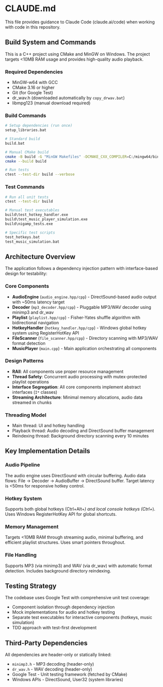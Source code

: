 # CLAUDE.md

This file provides guidance to Claude Code (claude.ai/code) when working with code in this repository.

## Build System and Commands

This is a C++ project using CMake and MinGW on Windows. The project targets <10MB RAM usage and provides high-quality audio playback.

### Required Dependencies
- MinGW-w64 with GCC
- CMake 3.16 or higher
- Git (for Google Test)
- dr_wav.h (downloaded automatically by `copy_drwav.bat`)
- libmpg123 (manual download required)

### Build Commands
```bash
# Setup dependencies (run once)
setup_libraries.bat

# Standard build
build.bat

# Manual CMake build
cmake -B build -G "MinGW Makefiles" -DCMAKE_CXX_COMPILER=C:/mingw64/bin/g++.exe
cmake --build build

# Run tests
ctest --test-dir build --verbose
```

### Test Commands
```bash
# Run all unit tests
ctest --test-dir build

# Manual test executables
build\test_hotkey_handler.exe
build\test_music_player_simulation.exe
build\nigamp_tests.exe

# Specific test scripts
test_hotkeys.bat
test_music_simulation.bat
```

## Architecture Overview

The application follows a dependency injection pattern with interface-based design for testability:

### Core Components
- **AudioEngine** (`audio_engine.hpp/cpp`) - DirectSound-based audio output with ~50ms latency target
- **Decoder** (`mp3_decoder.hpp/cpp`) - Pluggable MP3/WAV decoder using minimp3 and dr_wav  
- **Playlist** (`playlist.hpp/cpp`) - Fisher-Yates shuffle algorithm with bidirectional navigation
- **HotkeyHandler** (`hotkey_handler.hpp/cpp`) - Windows global hotkey system using RegisterHotKey API
- **FileScanner** (`file_scanner.hpp/cpp`) - Directory scanning with MP3/WAV format detection
- **MusicPlayer** (`main.cpp`) - Main application orchestrating all components

### Design Patterns
- **RAII**: All components use proper resource management
- **Thread Safety**: Concurrent audio processing with mutex-protected playlist operations
- **Interface Segregation**: All core components implement abstract interfaces (`I*` classes)
- **Streaming Architecture**: Minimal memory allocations, audio data streamed in chunks

### Threading Model
- Main thread: UI and hotkey handling
- Playback thread: Audio decoding and DirectSound buffer management  
- Reindexing thread: Background directory scanning every 10 minutes

## Key Implementation Details

### Audio Pipeline
The audio engine uses DirectSound with circular buffering. Audio data flows: File → Decoder → AudioBuffer → DirectSound buffer. Target latency is <50ms for responsive hotkey control.

### Hotkey System
Supports both global hotkeys (Ctrl+Alt+*) and local console hotkeys (Ctrl+*). Uses Windows RegisterHotKey API for global shortcuts.

### Memory Management
Targets <10MB RAM through streaming audio, minimal buffering, and efficient playlist structures. Uses smart pointers throughout.

### File Handling
Supports MP3 (via minimp3) and WAV (via dr_wav) with automatic format detection. Includes background directory reindexing.

## Testing Strategy

The codebase uses Google Test with comprehensive unit test coverage:
- Component isolation through dependency injection
- Mock implementations for audio and hotkey testing
- Separate test executables for interactive components (hotkeys, music simulation)
- TDD approach with test-first development

## Third-Party Dependencies

All dependencies are header-only or statically linked:
- `minimp3.h` - MP3 decoding (header-only)
- `dr_wav.h` - WAV decoding (header-only)  
- Google Test - Unit testing framework (fetched by CMake)
- Windows APIs - DirectSound, User32 (system libraries)
